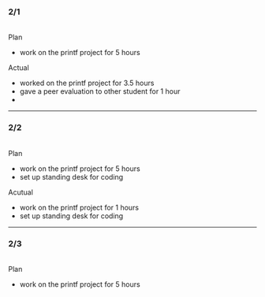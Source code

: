 <h3>2/1</h3><br>
Plan

- work on the printf project for 5 hours

Actual

- worked on the printf project for 3.5 hours
- gave a peer evaluation to other student for 1 hour
- 

---

<h3>2/2</h3><br>
Plan

- work on the printf project for 5 hours
- set up standing desk for coding

Acutual

- work on the printf project for 1 hours
- set up standing desk for coding

---

<h3>2/3</h3><br>
Plan

- work on the printf project for 5 hours
